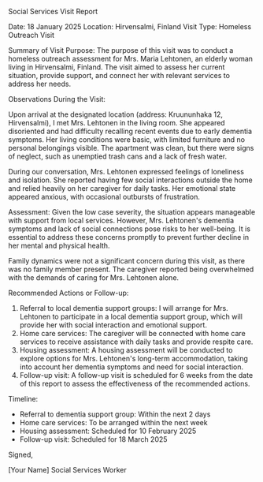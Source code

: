 Social Services Visit Report

Date: 18 January 2025
Location: Hirvensalmi, Finland
Visit Type: Homeless Outreach Visit

Summary of Visit Purpose:
The purpose of this visit was to conduct a homeless outreach assessment for Mrs. Maria Lehtonen, an elderly woman living in Hirvensalmi, Finland. The visit aimed to assess her current situation, provide support, and connect her with relevant services to address her needs.

Observations During the Visit:

Upon arrival at the designated location (address: Kruununhaka 12, Hirvensalmi), I met Mrs. Lehtonen in the living room. She appeared disoriented and had difficulty recalling recent events due to early dementia symptoms. Her living conditions were basic, with limited furniture and no personal belongings visible. The apartment was clean, but there were signs of neglect, such as unemptied trash cans and a lack of fresh water.

During our conversation, Mrs. Lehtonen expressed feelings of loneliness and isolation. She reported having few social interactions outside the home and relied heavily on her caregiver for daily tasks. Her emotional state appeared anxious, with occasional outbursts of frustration.

Assessment:
Given the low case severity, the situation appears manageable with support from local services. However, Mrs. Lehtonen's dementia symptoms and lack of social connections pose risks to her well-being. It is essential to address these concerns promptly to prevent further decline in her mental and physical health.

Family dynamics were not a significant concern during this visit, as there was no family member present. The caregiver reported being overwhelmed with the demands of caring for Mrs. Lehtonen alone.

Recommended Actions or Follow-up:

1. Referral to local dementia support groups: I will arrange for Mrs. Lehtonen to participate in a local dementia support group, which will provide her with social interaction and emotional support.
2. Home care services: The caregiver will be connected with home care services to receive assistance with daily tasks and provide respite care.
3. Housing assessment: A housing assessment will be conducted to explore options for Mrs. Lehtonen's long-term accommodation, taking into account her dementia symptoms and need for social interaction.
4. Follow-up visit: A follow-up visit is scheduled for 6 weeks from the date of this report to assess the effectiveness of the recommended actions.

Timeline:

* Referral to dementia support group: Within the next 2 days
* Home care services: To be arranged within the next week
* Housing assessment: Scheduled for 10 February 2025
* Follow-up visit: Scheduled for 18 March 2025

Signed,

[Your Name]
Social Services Worker